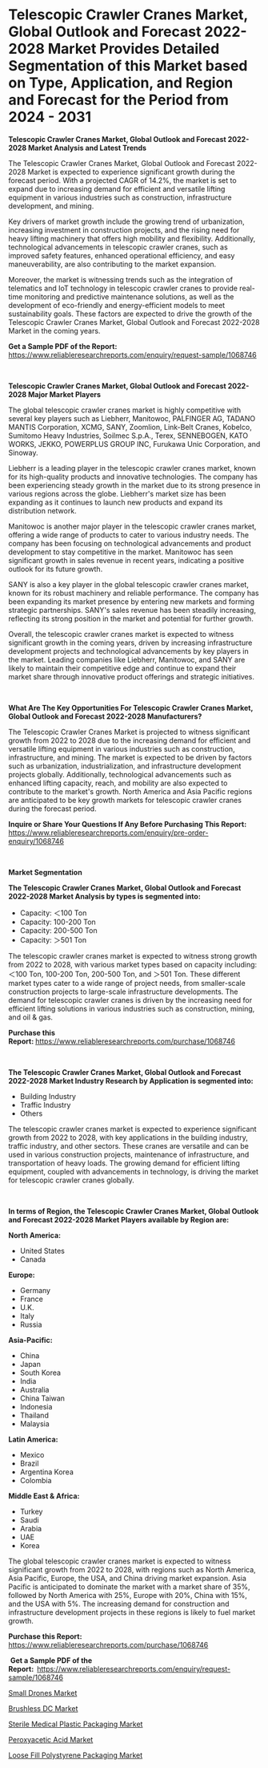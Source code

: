 <p><h1>Telescopic Crawler Cranes Market, Global Outlook and Forecast 2022-2028 Market Provides Detailed Segmentation of this Market based on Type, Application, and Region and Forecast for the Period from 2024 - 2031</h1></p><p><strong>Telescopic Crawler Cranes Market, Global Outlook and Forecast 2022-2028 Market Analysis and Latest Trends</strong></p>
<p><p>The Telescopic Crawler Cranes Market, Global Outlook and Forecast 2022-2028 Market is expected to experience significant growth during the forecast period. With a projected CAGR of 14.2%, the market is set to expand due to increasing demand for efficient and versatile lifting equipment in various industries such as construction, infrastructure development, and mining.</p><p>Key drivers of market growth include the growing trend of urbanization, increasing investment in construction projects, and the rising need for heavy lifting machinery that offers high mobility and flexibility. Additionally, technological advancements in telescopic crawler cranes, such as improved safety features, enhanced operational efficiency, and easy maneuverability, are also contributing to the market expansion.</p><p>Moreover, the market is witnessing trends such as the integration of telematics and IoT technology in telescopic crawler cranes to provide real-time monitoring and predictive maintenance solutions, as well as the development of eco-friendly and energy-efficient models to meet sustainability goals. These factors are expected to drive the growth of the Telescopic Crawler Cranes Market, Global Outlook and Forecast 2022-2028 Market in the coming years.</p></p>
<p><strong>Get a Sample PDF of the Report:&nbsp;</strong> <a href="https://www.reliableresearchreports.com/enquiry/request-sample/1068746">https://www.reliableresearchreports.com/enquiry/request-sample/1068746</a></p>
<p>&nbsp;</p>
<p><strong>Telescopic Crawler Cranes Market, Global Outlook and Forecast 2022-2028 Major Market Players</strong></p>
<p><p>The global telescopic crawler cranes market is highly competitive with several key players such as Liebherr, Manitowoc, PALFINGER AG, TADANO MANTIS Corporation, XCMG, SANY, Zoomlion, Link-Belt Cranes, Kobelco, Sumitomo Heavy Industries, Soilmec S.p.A., Terex, SENNEBOGEN, KATO WORKS, JEKKO, POWERPLUS GROUP INC, Furukawa Unic Corporation, and Sinoway.</p><p>Liebherr is a leading player in the telescopic crawler cranes market, known for its high-quality products and innovative technologies. The company has been experiencing steady growth in the market due to its strong presence in various regions across the globe. Liebherr's market size has been expanding as it continues to launch new products and expand its distribution network.</p><p>Manitowoc is another major player in the telescopic crawler cranes market, offering a wide range of products to cater to various industry needs. The company has been focusing on technological advancements and product development to stay competitive in the market. Manitowoc has seen significant growth in sales revenue in recent years, indicating a positive outlook for its future growth.</p><p>SANY is also a key player in the global telescopic crawler cranes market, known for its robust machinery and reliable performance. The company has been expanding its market presence by entering new markets and forming strategic partnerships. SANY's sales revenue has been steadily increasing, reflecting its strong position in the market and potential for further growth.</p><p>Overall, the telescopic crawler cranes market is expected to witness significant growth in the coming years, driven by increasing infrastructure development projects and technological advancements by key players in the market. Leading companies like Liebherr, Manitowoc, and SANY are likely to maintain their competitive edge and continue to expand their market share through innovative product offerings and strategic initiatives.</p></p>
<p>&nbsp;</p>
<p><strong>What Are The Key Opportunities For Telescopic Crawler Cranes Market, Global Outlook and Forecast 2022-2028 Manufacturers?</strong></p>
<p><p>The Telescopic Crawler Cranes Market is projected to witness significant growth from 2022 to 2028 due to the increasing demand for efficient and versatile lifting equipment in various industries such as construction, infrastructure, and mining. The market is expected to be driven by factors such as urbanization, industrialization, and infrastructure development projects globally. Additionally, technological advancements such as enhanced lifting capacity, reach, and mobility are also expected to contribute to the market's growth. North America and Asia Pacific regions are anticipated to be key growth markets for telescopic crawler cranes during the forecast period.</p></p>
<p><strong>Inquire or Share Your Questions If Any Before Purchasing This Report:</strong> <a href="https://www.reliableresearchreports.com/enquiry/pre-order-enquiry/1068746">https://www.reliableresearchreports.com/enquiry/pre-order-enquiry/1068746</a></p>
<p>&nbsp;</p>
<p><strong>Market Segmentation</strong></p>
<p><strong>The Telescopic Crawler Cranes Market, Global Outlook and Forecast 2022-2028 Market Analysis by types is segmented into:</strong></p>
<p><ul><li>Capacity: ＜100 Ton</li><li>Capacity: 100-200 Ton</li><li>Capacity: 200-500 Ton</li><li>Capacity: ＞501 Ton</li></ul></p>
<p><p>The telescopic crawler cranes market is expected to witness strong growth from 2022 to 2028, with various market types based on capacity including: ＜100 Ton, 100-200 Ton, 200-500 Ton, and ＞501 Ton. These different market types cater to a wide range of project needs, from smaller-scale construction projects to large-scale infrastructure developments. The demand for telescopic crawler cranes is driven by the increasing need for efficient lifting solutions in various industries such as construction, mining, and oil & gas.</p></p>
<p><strong>Purchase this Report:&nbsp;</strong><a href="https://www.reliableresearchreports.com/purchase/1068746">https://www.reliableresearchreports.com/purchase/1068746</a></p>
<p>&nbsp;</p>
<p><strong>The Telescopic Crawler Cranes Market, Global Outlook and Forecast 2022-2028 Market Industry Research by Application is segmented into:</strong></p>
<p><ul><li>Building Industry</li><li>Traffic Industry</li><li>Others</li></ul></p>
<p><p>The telescopic crawler cranes market is expected to experience significant growth from 2022 to 2028, with key applications in the building industry, traffic industry, and other sectors. These cranes are versatile and can be used in various construction projects, maintenance of infrastructure, and transportation of heavy loads. The growing demand for efficient lifting equipment, coupled with advancements in technology, is driving the market for telescopic crawler cranes globally.</p></p>
<p>&nbsp;</p>
<p><strong>In terms of Region, the Telescopic Crawler Cranes Market, Global Outlook and Forecast 2022-2028 Market Players available by Region are:</strong></p>
<p>
    <p> <strong> North America: </strong>
        <ul>
            <li>United States</li>
            <li>Canada</li>
        </ul>
        </p> 
    <p> <strong> Europe: </strong>
        <ul>
            <li>Germany</li>
            <li>France</li>
            <li>U.K.</li>
            <li>Italy</li>
            <li>Russia</li>
        </ul>
        </p> 
    <p> <strong> Asia-Pacific: </strong>
        <ul>
            <li>China</li>
            <li>Japan</li>
            <li>South Korea</li>
            <li>India</li>
            <li>Australia</li>
            <li>China Taiwan</li>
            <li>Indonesia</li>
            <li>Thailand</li>
            <li>Malaysia</li>
        </ul>
        </p> 
    <p> <strong> Latin America: </strong>
        <ul>
            <li>Mexico</li>
            <li>Brazil</li>
            <li>Argentina Korea</li>
            <li>Colombia</li>
        </ul>
        </p> 
    <p> <strong> Middle East & Africa: </strong>
        <ul>
            <li>Turkey</li>
            <li>Saudi</li>
            <li>Arabia</li>
            <li>UAE</li>
            <li>Korea</li>
        </ul>
    </p>
    </p>
<p><p>The global telescopic crawler cranes market is expected to witness significant growth from 2022 to 2028, with regions such as North America, Asia Pacific, Europe, the USA, and China driving market expansion. Asia Pacific is anticipated to dominate the market with a market share of 35%, followed by North America with 25%, Europe with 20%, China with 15%, and the USA with 5%. The increasing demand for construction and infrastructure development projects in these regions is likely to fuel market growth.</p></p>
<p><strong>Purchase this Report: </strong><a href="https://www.reliableresearchreports.com/purchase/1068746">https://www.reliableresearchreports.com/purchase/1068746</a></p>
<p>&nbsp;<strong>Get a Sample PDF of the Report:&nbsp;&nbsp;</strong><a href="https://www.reliableresearchreports.com/enquiry/request-sample/1068746">https://www.reliableresearchreports.com/enquiry/request-sample/1068746</a></p>
<p><strong></strong></p>
<p><p><a href="https://github.com/markusgodoy/Market-Research-Report-List-1/blob/main/small-drones-market.md">Small Drones Market</a></p><p><a href="https://github.com/lataunyatinikmelvin59ilbd0dv/Market-Research-Report-List-1/blob/main/brushless-dc-market.md">Brushless DC Market</a></p><p><a href="https://github.com/arionmp/Market-Research-Report-List-1/blob/main/sterile-medical-plastic-packaging-market.md">Sterile Medical Plastic Packaging Market</a></p><p><a href="https://github.com/JameTravis/Market-Research-Report-List-3/blob/main/peroxyacetic-acid-market.md">Peroxyacetic Acid Market</a></p><p><a href="https://github.com/pgtimber/Market-Research-Report-List-1/blob/main/loose-fill-polystyrene-packaging-market.md">Loose Fill Polystyrene Packaging Market</a></p></p>